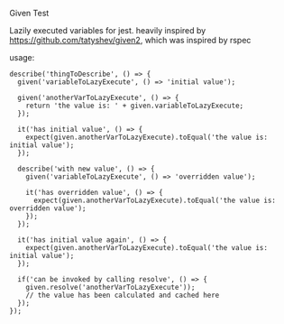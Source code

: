 Given Test

Lazily executed variables for jest.
heavily inspired by https://github.com/tatyshev/given2, which was inspired by rspec

usage:

    describe('thingToDescribe', () => {
      given('variableToLazyExecute', () => 'initial value');

      given('anotherVarToLazyExecute', () => {
        return 'the value is: ' + given.variableToLazyExecute;
      });

      it('has initial value', () => {
        expect(given.anotherVarToLazyExecute).toEqual('the value is: initial value');
      });

      describe('with new value', () => {
        given('variableToLazyExecute', () => 'overridden value');

        it('has overridden value', () => {
          expect(given.anotherVarToLazyExecute).toEqual('the value is: overridden value');
        });
      });

      it('has initial value again', () => {
        expect(given.anotherVarToLazyExecute).toEqual('the value is: initial value');
      });

      if('can be invoked by calling resolve', () => {
        given.resolve('anotherVarToLazyExecute'));
        // the value has been calculated and cached here
      });
    });
